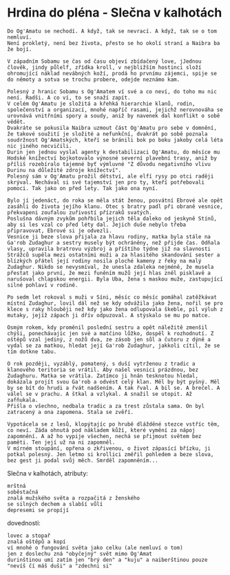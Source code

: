 # Hrdina do pléna - Slečna v kalhotách

    Do Og'Amatu se nechodí. A když, tak se nevrací. A když, tak se o tom nemluví.
    Není prokletý, není bez života, přesto se ho okolí straní a Naibra ba že bojí.

    V západním Sobamu se čas od času objeví zbídačený love, jJednou člověk, jindy půlelf, zřídka kroll, v nejbližším hostinci složí ohromující náklad nevábných koží, prodá ho prvnímu zájemci, spije se do němoty a sotva se trochu probere, odejde neznámo kam.

    Polesný z hranic Sobamu s Og'Amatem ví své a co neví, do toho mu nic není. Radši. A co ví, to se snaží zapít.
    V celém Og'Amatu je složitá a křehká hierarchie klanů, rodin, společenství a organizací, mnohé napříč rasami, jejichž nerovnováha se urovnává vnitřními spory a soudy, aniž by navenek dal konflikt o sobě vědět.
    Dvakráte se pokusila Naibra uzmout část Og'Amatu pro sebe v domnění, že takové soužití je složité a nefunkční, dvakrát po sobě poznala soudržnost Og'Amatských, kteří se bránili bok po boku jakoby celá léta nic jiného necvičili.
    Durin jen jednou vyslal agenty k destabilizaci Og'Amatu, do měsíce mu Hodské knížectví bojkotovalo výnosné severní plavební trasy, aniž by příliš rozebíralo tajemné byť výmluvné "Z důvodu negativního vlivu Durinu na důležité zdroje knížectví".
    Polesný sám v Og'Amatu prožil dětství, ale elfí rysy po otci raději skrýval. Nechával si své tajemství jen pro ty, kteří potřebovali pomoci. Tak jako on před lety. Tak jako ona nyní.

    Bylo jí jedenáct, do roka se měla stát ženou, posvátní Ebrové ale opět zasáhli do života jejího klanu. Otec s bratry padl při obraně vesnice, překvapeni zoufalou zuřivostí přízraků svatých.
    Poslušna dávným zvykům pohřbila jejich těla daleko od jeskyně Stínů, aby si les vzal co před léty dal. Jejich duše nebylo třeba připravovat, Ebrové si je odvezli.
    Vesnice ji beze slova přijala za hlavu rodiny, matka byla stále na Ga'rob Zudaghur a sestry musely být ochráněny, než přijde čas. Odňala vlasy, upravila bratrovu výzbroj a příštího týdne již na slavnosti Strážců supěla mezi ostatními muži a za hlasitého skandování sester a blízkých přátel její rodiny nosila ploché kameny z řeky na malý Zudaghur. Nikdo se nevysmíval, že unesla zdaleka nejméně, že musela přestat jako první, že mezi funěním mužů její hlas zněl pisklavě a narušoval chlapskou energii. Byla Uba, žena s maskou muže, zastupující silné pohlaví v rodině.

    Po sedm let rokoval s muži v Síni, měsíc co měsíc pomáhal zatěžkávat místní Zudaghur, lovil dál než se kdy odvážila jako žena, nořil se pro klece s raky hlouběji než kdy jako žena odlupovala škeble, pil výluh z mutaky, jejíž zápach ji dřív odpuzoval. A stýskalo se mu po matce.

    Osmým rokem, kdy proměnil poslední sestru a opět náležitě zmenšil chýši, ponechávajíc jen své a matčino lůžko, dospěl k rozhodnutí. Z oštěpů vzal jediný, z nožů dva, ze zásob jen sůl a čutoru z dýně a vydal se za matkou, hledat její Ga'rob Zudaghur, jakkoli cítil, že se tím dotkne tabu.

    O rok později, vyzáblý, pomatený, s duší vytrženou z tradic a klanového teritoria se vrátil. Aby našel vesnici prázdnou, bez Zudaghuru. Matka se vrátila. Zatímco ji hnán tesknotou hledal, dokázala projít svou Ga'rob a odvést celý klan. Měl by být pyšný. Měl by se bít do hrudi a řvát nadšením. A tak řval. A bil se. A brečel. A válel se v prachu. A štkal a vzlykal. A snažil se utopit. Až zafňukala.
    Přišla o všechno, nedbala tradic a za trest zůstala sama. On byl zatracený a ona zapomena. Stala se zvěří.

    Vypotácela se z lesů, klopýtajíc po hrubě dlážděné stezce vstříc těm, co neví. Záda ohnutá pod nákladem kůží, které vymění za nápoj zapomnění. A až ho vypije všechen, nechá se přijmout světem bez paměti. Ten její už na ni zapomněl.
    V mírném stoupání, opřena o zkřivenou, o život zápasící břízku, ji potkal polesný. Jen letmo si krollici změřil pohledem a beze slova, bez gest ji podal svůj měch. Smrděl zapomněním...

Slečna v kalhotách, atributy:

    mrštná
    soběstačná
    znalá mužského světa a rozpačitá z ženského
    se silných dechem a slabší vůlí
    depresemi se propíjí

dovednosti:

    lovec a stopař
    znalá oštěpů a kopí
    ví mnohé o fungování světa jako celku (ale nemluví o tom)
    jen z doslechu zná "obyčejný" svět mimo Og'Amat
    durinštinou umí zatím jen "brý den" a "kuju" a naiberštinou pouze "nevíš čí máš duši" a "zdechni si"